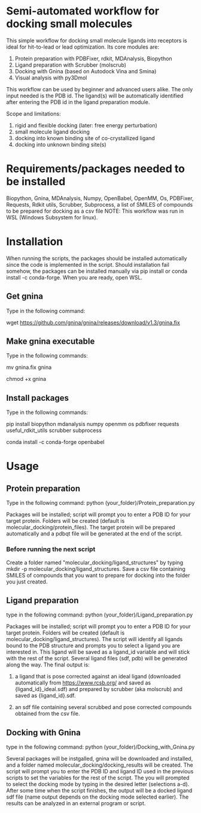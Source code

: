 # Semi-automated workflow for docking small molecules
This simple workflow for docking small molecule ligands into receptors is ideal for hit-to-lead or lead optimization. Its core modules are:

1. Protein preparation with PDBFixer, rdkit, MDAnalysis, Biopython
2. Ligand preparation with Scrubber (molscrub)
4. Docking with Gnina (based on Autodock Vina and Smina)
5. Visual analysis with py3Dmol

This workflow can be used by beginner and advanced users alike. The only input needed is the PDB id. The ligand(s) will be automatically identified after entering the PDB id in the ligand preparation module.

Scope and limitations:
1. rigid and flexible docking (later: free energy perturbation)
2. small molecule ligand docking
3. docking into known binding site of co-crystallized ligand
4. docking into unknown binding site(s)

# Requirements/packages needed to be installed
Biopython, Gnina, MDAnalysis, Numpy, OpenBabel, OpenMM, Os, PDBFixer, Requests, Rdkit utils, Scrubber, Subprocess, a list of SMILES of compounds to be prepared for docking as a csv file
NOTE: This workflow was run in WSL (Windows Subsystem for linux).

# Installation
When running the scripts, the packages should be installed automatically since the code is implemented in the script. 
Should installation fail somehow, the packages can be installed manually via pip install or conda install -c conda-forge.
When you are ready, open WSL.

## Get gnina
Type in the following command: 

wget https://github.com/gnina/gnina/releases/download/v1.3/gnina.fix

## Make gnina executable
Type in the following commands:

mv gnina.fix gnina

chmod +x gnina

## Install packages
Type in the following commands: 

pip install biopython mdanalysis numpy openmm os pdbfixer requests useful_rdkit_utils scrubber subprocess

conda install -c conda-forge openbabel 

# Usage
## Protein preparation
Type in the following command: python (your_folder)/Protein_preparation.py

Packages will be installed; script will prompt you to enter a PDB ID for your target protein. Folders will be created (default is molecular_docking/protein_files). The target protein will be prepared automatically and a pdbqt file will be generated at the end of the script.

### Before running the next script
Create a folder named "molecular_docking/ligand_structures" by typing mkdir -p molecular_docking/ligand_structures.
Save a csv file containing SMILES of compounds that you want to prepare for docking into the folder you just created.

## Ligand preparation
type in the following command: python (your_folder)/Ligand_preparation.py

Packages will be installed; script will prompt you to enter a PDB ID for your target protein. Folders will be created (default is molecular_docking/ligand_structures). The script will identify all ligands bound to the PDB structure and prompts you to select a ligand you are interested in. This ligand will be saved as a ligand_id variable and will stick with the rest of the script. Several ligand files (sdf, pdb) will be generated along the way. The final output is:
1. a ligand that is pose corrected against an ideal ligand (downloaded automatically from https://www.rcsb.org/ and saved as {ligand_id}_ideal.sdf) and prepared by scrubber (aka molscrub) and saved as {ligand_id}.sdf.

2. an sdf file containing several scrubbed and pose corrected compounds obtained from the csv file.

## Docking with Gnina
type in the following command: python (your_folder)/Docking_with_Gnina.py

Several packages will be instgalled, gnina will be downloaded and installed, and a folder named molecular_docking/docking_results will be created. The script will prompt you to enter the PDB ID and ligand ID used in the previous scripts to set the variables for the rest of the script. The you will prompted to select the docking mode by typing in the desired letter (selections a-d). After some time when the script finishes, the output will be a docked ligand sdf file (name output depends on the docking mode selected earlier). The results can be analyzed in an external program or script.

